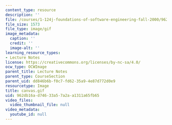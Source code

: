 ```yaml
---
content_type: resource
description: ''
file: /courses/1-124j-foundations-of-software-engineering-fall-2000/962db16ad74633a57a2aa1311a65fb65_canvas.gif
file_size: 1573
file_type: image/gif
image_metadata:
  caption: ''
  credit: ''
  image-alt: ''
learning_resource_types:
- Lecture Notes
license: https://creativecommons.org/licenses/by-nc-sa/4.0/
ocw_type: OCWImage
parent_title: Lecture Notes
parent_type: CourseSection
parent_uid: dd846b6b-f0c7-fd62-35a9-4e87d772d0e9
resourcetype: Image
title: canvas.gif
uid: 962db16a-d746-33a5-7a2a-a1311a65fb65
video_files:
  video_thumbnail_file: null
video_metadata:
  youtube_id: null
---
```

